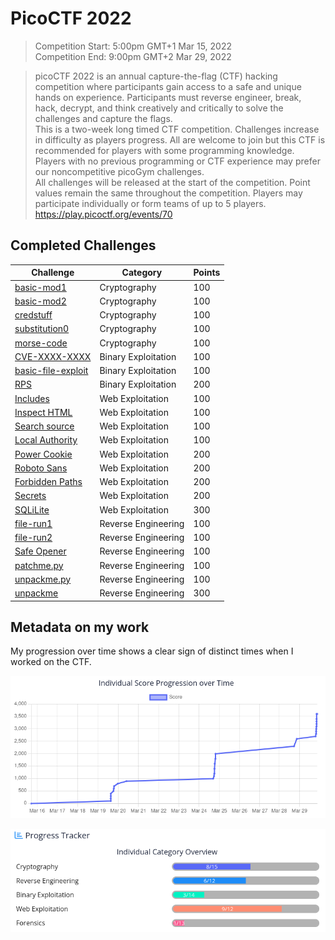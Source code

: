 # PicoCTF 2022

> Competition Start: 5:00pm GMT+1 Mar 15, 2022  
> Competition End: 9:00pm GMT+2 Mar 29, 2022

> picoCTF 2022 is an annual capture-the-flag (CTF) hacking competition where participants gain access to a safe and unique hands on experience. Participants must reverse engineer, break, hack, decrypt, and think creatively and critically to solve the challenges and capture the flags.  
> This is a two-week long timed CTF competition. Challenges increase in difficulty as players progress. All are welcome to join but this CTF is recommended for players with some programming knowledge. Players with no previous programming or CTF experience may prefer our noncompetitive picoGym challenges.  
> All challenges will be released at the start of the competition. Point values remain the same throughout the competition. Players may participate individually or form teams of up to 5 players.  
> https://play.picoctf.org/events/70

## Completed Challenges

|Challenge|Category|Points|
|--------|------|--|
|[basic-mod1](basic-mod1/README.md)|Cryptography|100|
|[basic-mod2](basic-mod2/README.md)|Cryptography|100|
|[credstuff](credstuff/README.md)|Cryptography|100|
|[substitution0](substitution0/README.md)|Cryptography|100|
|[morse-code](morse-code/README.md)|Cryptography|100|
|[CVE-XXXX-XXXX](CVE-XXXX-XXXX/README.md)|Binary Exploitation|100|
|[basic-file-exploit](basic-file-exploit/README.md)|Binary Exploitation|100|
|[RPS](RPS/README.md)|Binary Exploitation|200|
|[Includes](Includes/README.md)|Web Exploitation|100|
|[Inspect HTML](Inspect_HTML/README.md)|Web Exploitation|100|
|[Search source](Search_source/README.md)|Web Exploitation|100|
|[Local Authority](Local_Authority/README.md)|Web Exploitation|100|
|[Power Cookie](Power_Cookie/README.md)|Web Exploitation|200|
|[Roboto Sans](Roboto_Sans/README.md)|Web Exploitation|200|
|[Forbidden Paths](Forbidden_Paths/README.md)|Web Exploitation|200|
|[Secrets](Secrets/README.md)|Web Exploitation|200|
|[SQLiLite](SQLiLite/README.md)|Web Exploitation|300|
|[file-run1](file-run1/README.md)|Reverse Engineering|100|
|[file-run2](file-run2/README.md)|Reverse Engineering|100|
|[Safe Opener](Safe_Opener/README.md)|Reverse Engineering|100|
|[patchme.py](patchme.py/README.md)|Reverse Engineering|100|
|[unpackme.py](unpackme.py/README.md)|Reverse Engineering|100|
|[unpackme](unpackme/README.md)|Reverse Engineering|300|

## Metadata on my work

My progression over time shows a clear sign of distinct times when I worked on the CTF.  

![Progression over time](Progression.png)

![Category overview](Overview.png)
